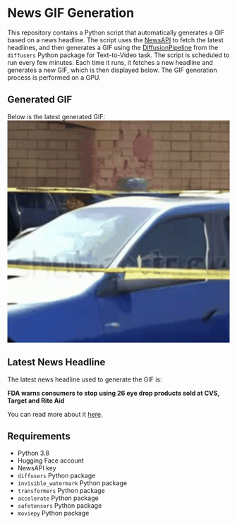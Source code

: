 # News GIF Generation
This repository contains a Python script that automatically generates a GIF based on a news headline. The script uses the [NewsAPI](https://newsapi.org/) to fetch the latest headlines, and then generates a GIF using the [DiffusionPipeline](https://github.com/huggingface/diffusers) from the `diffusers` Python package for Text-to-Video task.
The script is scheduled to run every few minutes. Each time it runs, it fetches a new headline and generates a new GIF, which is then displayed below. The GIF generation process is performed on a GPU.

## Generated GIF
Below is the latest generated GIF:
![Generated GIF](output.gif?raw=true&v=1698789970)

## Latest News Headline
The latest news headline used to generate the GIF is:

**FDA warns consumers to stop using 26 eye drop products sold at CVS, Target and Rite Aid**

You can read more about it [here](http://www.nbcnewyork.com/news/national-international/fda-warns-consumers-to-stop-using-26-eye-drop-products-sold-at-cvs-target-and-rite-aid/4813429/).

## Requirements
- Python 3.8
- Hugging Face account
- NewsAPI key
- `diffusers` Python package
- `invisible_watermark` Python package
- `transformers` Python package
- `accelerate` Python package
- `safetensors` Python package
- `moviepy` Python package
